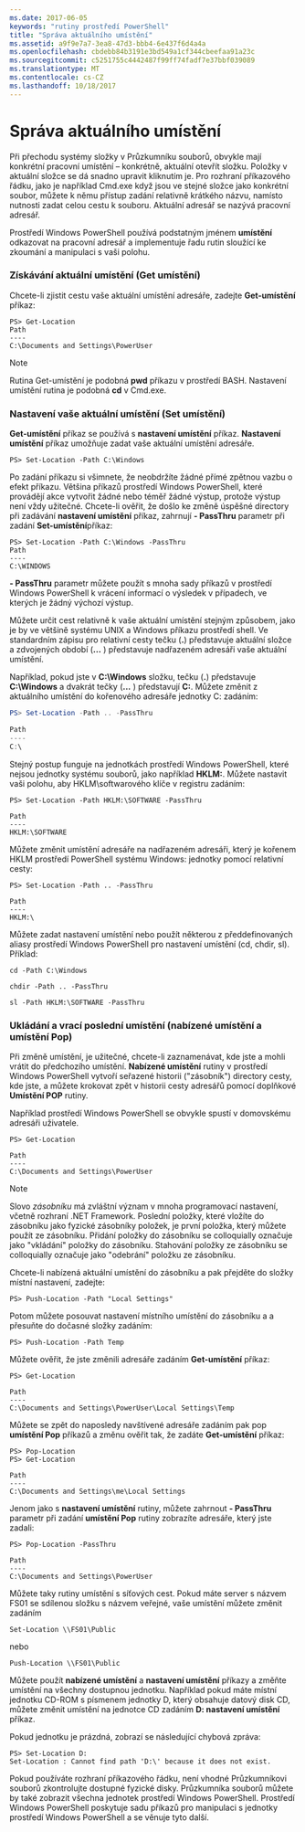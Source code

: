 ```yaml
---
ms.date: 2017-06-05
keywords: "rutiny prostředí PowerShell"
title: "Správa aktuálního umístění"
ms.assetid: a9f9e7a7-3ea8-47d3-bbb4-6e437f6d4a4a
ms.openlocfilehash: cbdebb84b3191e3bd549a1cf344cbeefaa91a23c
ms.sourcegitcommit: c5251755c4442487f99ff74fadf7e37bbf039089
ms.translationtype: MT
ms.contentlocale: cs-CZ
ms.lasthandoff: 10/18/2017
---
```

# <a name="managing-current-location"></a>Správa aktuálního umístění
Při přechodu systémy složky v Průzkumníku souborů, obvykle mají konkrétní pracovní umístění – konkrétně, aktuální otevřít složku. Položky v aktuální složce se dá snadno upravit kliknutím je. Pro rozhraní příkazového řádku, jako je například Cmd.exe když jsou ve stejné složce jako konkrétní soubor, můžete k němu přístup zadání relativně krátkého názvu, namísto nutnosti zadat celou cestu k souboru. Aktuální adresář se nazývá pracovní adresář.

Prostředí Windows PowerShell používá podstatným jménem **umístění** odkazovat na pracovní adresář a implementuje řadu rutin sloužící ke zkoumání a manipulaci s vaši polohu.

### <a name="getting-your-current-location-get-location"></a>Získávání aktuální umístění (Get umístění)
Chcete-li zjistit cestu vaše aktuální umístění adresáře, zadejte **Get-umístění** příkaz:

```
PS> Get-Location
Path
----
C:\Documents and Settings\PowerUser
```

> [!NOTE]
> Rutina Get-umístění je podobná **pwd** příkazu v prostředí BASH. Nastavení umístění rutina je podobná **cd** v Cmd.exe.

### <a name="setting-your-current-location-set-location"></a>Nastavení vaše aktuální umístění (Set umístění)
**Get-umístění** příkaz se používá s **nastavení umístění** příkaz. **Nastavení umístění** příkaz umožňuje zadat vaše aktuální umístění adresáře.

```
PS> Set-Location -Path C:\Windows
```

Po zadání příkazu si všimnete, že neobdržíte žádné přímé zpětnou vazbu o efekt příkazu. Většina příkazů prostředí Windows PowerShell, které provádějí akce vytvořit žádné nebo téměř žádné výstup, protože výstup není vždy užitečné. Chcete-li ověřit, že došlo ke změně úspěšné directory při zadávání **nastavení umístění** příkaz, zahrnují **- PassThru** parametr při zadání **Set-umístění**příkaz:

```
PS> Set-Location -Path C:\Windows -PassThru
Path
----
C:\WINDOWS
```

**- PassThru** parametr můžete použít s mnoha sady příkazů v prostředí Windows PowerShell k vrácení informací o výsledek v případech, ve kterých je žádný výchozí výstup.

Můžete určit cest relativně k vaše aktuální umístění stejným způsobem, jako je by ve většině systému UNIX a Windows příkazu prostředí shell. Ve standardním zápisu pro relativní cesty tečku (**.**) představuje aktuální složce a zdvojených období (**...** ) představuje nadřazeném adresáři vaše aktuální umístění.

Například, pokud jste v **C:\\Windows** složku, tečku (**.**) představuje **C:\\Windows** a dvakrát tečky (**...** ) představují **C:**. Můžete změnit z aktuálního umístění do kořenového adresáře jednotky C: zadáním:

```powershell
PS> Set-Location -Path .. -PassThru

Path
----
C:\
```

Stejný postup funguje na jednotkách prostředí Windows PowerShell, které nejsou jednotky systému souborů, jako například **HKLM:**. Můžete nastavit vaši polohu, aby HKLM\\softwarového klíče v registru zadáním:

```
PS> Set-Location -Path HKLM:\SOFTWARE -PassThru

Path
----
HKLM:\SOFTWARE
```

Můžete změnit umístění adresáře na nadřazeném adresáři, který je kořenem HKLM prostředí PowerShell systému Windows: jednotky pomocí relativní cesty:

```
PS> Set-Location -Path .. -PassThru

Path
----
HKLM:\
```

Můžete zadat nastavení umístění nebo použít některou z předdefinovaných aliasy prostředí Windows PowerShell pro nastavení umístění (cd, chdir, sl). Příklad:

```
cd -Path C:\Windows
```

```
chdir -Path .. -PassThru
```

```
sl -Path HKLM:\SOFTWARE -PassThru
```

### <a name="saving-and-recalling-recent-locations-push-location-and-pop-location"></a>Ukládání a vrací poslední umístění (nabízené umístění a umístění Pop)
Při změně umístění, je užitečné, chcete-li zaznamenávat, kde jste a mohli vrátit do předchozího umístění. **Nabízené umístění** rutiny v prostředí Windows PowerShell vytvoří seřazené historii ("zásobník") directory cesty, kde jste, a můžete krokovat zpět v historii cesty adresářů pomocí doplňkové  **Umístění POP** rutiny.

Například prostředí Windows PowerShell se obvykle spustí v domovskému adresáři uživatele.

```
PS> Get-Location

Path
----
C:\Documents and Settings\PowerUser
```

> [!NOTE]
> Slovo *zásobníku* má zvláštní význam v mnoha programovací nastavení, včetně rozhraní .NET Framework. Poslední položky, které vložíte do zásobníku jako fyzické zásobníky položek, je první položka, který můžete použít ze zásobníku. Přidání položky do zásobníku se colloquially označuje jako "vkládání" položky do zásobníku. Stahování položky ze zásobníku se colloquially označuje jako "odebrání" položku ze zásobníku.

Chcete-li nabízená aktuální umístění do zásobníku a pak přejděte do složky místní nastavení, zadejte:

```
PS> Push-Location -Path "Local Settings"
```

Potom můžete posouvat nastavení místního umístění do zásobníku a a přesuňte do dočasné složky zadáním:

```
PS> Push-Location -Path Temp
```

Můžete ověřit, že jste změnili adresáře zadáním **Get-umístění** příkaz:

```
PS> Get-Location

Path
----
C:\Documents and Settings\PowerUser\Local Settings\Temp
```

Můžete se zpět do naposledy navštívené adresáře zadáním pak pop **umístění Pop** příkazů a změnu ověřit tak, že zadáte **Get-umístění** příkaz:

```
PS> Pop-Location
PS> Get-Location

Path
----
C:\Documents and Settings\me\Local Settings
```

Jenom jako s **nastavení umístění** rutiny, můžete zahrnout **- PassThru** parametr při zadání **umístění Pop** rutiny zobrazíte adresáře, který jste zadali:

```
PS> Pop-Location -PassThru

Path
----
C:\Documents and Settings\PowerUser
```

Můžete taky rutiny umístění s síťových cest. Pokud máte server s názvem FS01 se sdílenou složku s názvem veřejné, vaše umístění můžete změnit zadáním

```
Set-Location \\FS01\Public
```

nebo

```
Push-Location \\FS01\Public
```

Můžete použít **nabízené umístění** a **nastavení umístění** příkazy a změňte umístění na všechny dostupnou jednotku. Například pokud máte místní jednotku CD-ROM s písmenem jednotky D, který obsahuje datový disk CD, můžete změnit umístění na jednotce CD zadáním **D: nastavení umístění** příkaz.

Pokud jednotku je prázdná, zobrazí se následující chybová zpráva:

```
PS> Set-Location D:
Set-Location : Cannot find path 'D:\' because it does not exist.
```

Pokud používáte rozhraní příkazového řádku, není vhodné Průzkumníkovi souborů zkontrolujte dostupné fyzické disky. Průzkumníka souborů můžete by také zobrazit všechna jednotek prostředí Windows PowerShell. Prostředí Windows PowerShell poskytuje sadu příkazů pro manipulaci s jednotky prostředí Windows PowerShell a se věnuje tyto další.

